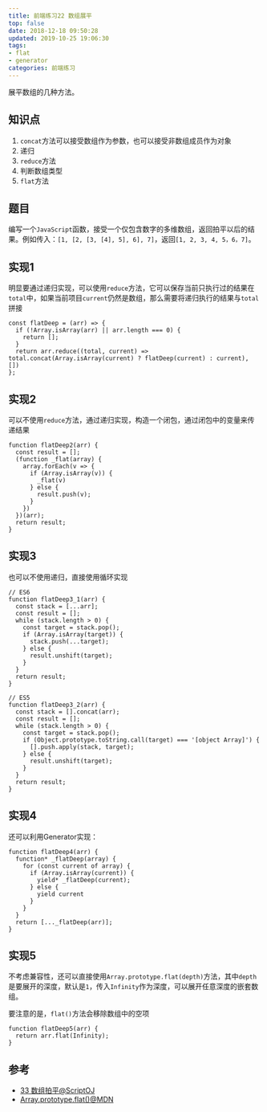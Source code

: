 ```yaml
---
title: 前端练习22 数组展平
top: false
date: 2018-12-18 09:50:28
updated: 2019-10-25 19:06:30
tags:
- flat
- generator
categories: 前端练习
---
```


展平数组的几种方法。

<!-- more -->

## 知识点

1. `concat`方法可以接受数组作为参数，也可以接受非数组成员作为对象
2. 递归
3. `reduce`方法
4. 判断数组类型
5. `flat`方法


## 题目

编写一个`JavaScript`函数，接受一个仅包含数字的多维数组，返回拍平以后的结果。例如传入：`[1, [2, [3, [4], 5], 6], 7]`，返回`[1, 2, 3, 4, 5，6，7]`。

## 实现1

明显要通过递归实现，可以使用`reduce`方法，它可以保存当前只执行过的结果在`total`中，如果当前项目`current`仍然是数组，那么需要将递归执行的结果与`total`拼接


```JS
const flatDeep = (arr) => {
  if (!Array.isArray(arr) || arr.length === 0) {
    return [];
  }
  return arr.reduce((total, current) => total.concat(Array.isArray(current) ? flatDeep(current) : current), [])
};
```
## 实现2

可以不使用`reduce`方法，通过递归实现，构造一个闭包，通过闭包中的变量来传递结果

```JS
function flatDeep2(arr) {
  const result = [];
  (function _flat(array) {
    array.forEach(v => {
      if (Array.isArray(v)) {
        _flat(v)
      } else {
        result.push(v);
      }
    })
  })(arr);
  return result;
}
```

## 实现3

也可以不使用递归，直接使用循环实现

```JS
// ES6
function flatDeep3_1(arr) {
  const stack = [...arr];
  const result = [];
  while (stack.length > 0) {
    const target = stack.pop();
    if (Array.isArray(target)) {
      stack.push(...target);
    } else {
      result.unshift(target);
    }
  }
  return result;
}

// ES5
function flatDeep3_2(arr) {
  const stack = [].concat(arr);
  const result = [];
  while (stack.length > 0) {
    const target = stack.pop();
    if (Object.prototype.toString.call(target) === '[object Array]') {
      [].push.apply(stack, target);
    } else {
      result.unshift(target);
    }
  }
  return result;
}
```
## 实现4

还可以利用Generator实现：

```JS
function flatDeep4(arr) {
  function* _flatDeep(array) {
    for (const current of array) {
      if (Array.isArray(current)) {
        yield* _flatDeep(current);
      } else {
        yield current
      }
    }
  }
  return [..._flatDeep(arr)];
}
```

## 实现5

不考虑兼容性，还可以直接使用`Array.prototype.flat(depth)`方法，其中`depth`是要展开的深度，默认是`1`，传入`Infinity`作为深度，可以展开任意深度的嵌套数组。

要注意的是，`flat()`方法会移除数组中的空项

```JS
function flatDeep5(arr) {
  return arr.flat(Infinity);
}
```

## 参考

- [33 数组拍平@ScriptOJ](http://scriptoj.mangojuice.top/problems/33)
- [Array.prototype.flat()@MDN](https://developer.mozilla.org/zh-CN/docs/Web/JavaScript/Reference/Global_Objects/Array/flat)
